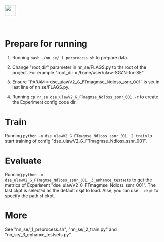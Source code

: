 
# <img src="http://latex.codecogs.com/svg.latex?{\rm \mu}{\rm {law~SGAN~for~speech~enhancement}}" border="0" height=35/>
<img src="http://latex.codecogs.com/svg.latex?\mu{\rm {law~Spectrum~GAN}}" border="0" height=15/>

# Prepare for running

1) Running `bash ./nn_se/_1_perprocess.sh` to prepare data.

2) Change "root_dir" parameter in nn_se/FLAGS.py to the root of the project. For example "root_dir = /home/user/ulaw-SGAN-for-SE".

3) Ensure "PARAM = dse_ulawV2_G_FTmagmse_Ndloss_ssnr_001" is set in last line of nn_se/FLAGS.py.

4) Running `cp nn_se dse_ulawV2_G_FTmagmse_Ndloss_ssnr_001 -r` to create the Experiment config code dir.

# Train

Running `python -m dse_ulawV2_G_FTmagmse_Ndloss_ssnr_001._2_train` to start training of config "dse_ulawV2_G_FTmagmse_Ndloss_ssnr_001".

# Evaluate

Running `python -m dse_ulawV2_G_FTmagmse_Ndloss_ssnr_001._3_enhance_testsets` to get the metrics of Experiment "dse_ulawV2_G_FTmagmse_Ndloss_ssnr_001". The last ckpt is selected as the default ckpt to load. Alse, you can use `--ckpt` to specify the path of ckpt.

# More

See "nn_se/_1_preprocess.sh", "nn_se/_2_train.py" and "nn_se/_3_enhance_testsets.py".


